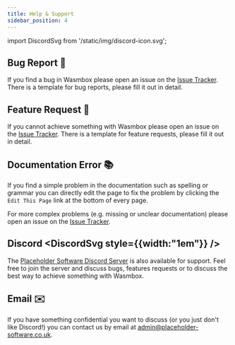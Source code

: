 ```yaml
---
title: Help & Support
sidebar_position: 4
---
```


import DiscordSvg from '/static/img/discord-icon.svg';

## Bug Report 🐛

If you find a bug in Wasmbox please open an issue on the [Issue Tracker](https://github.com/Placeholder-Software/wasmbox/issues). There is a template for bug reports, please fill it out in detail.

## Feature Request 🚀

If you cannot achieve something with Wasmbox please open an issue on the [Issue Tracker](https://github.com/Placeholder-Software/wasmbox/issues). There is a template for feature requests, please fill it out in detail.

## Documentation Error 📚

If you find a simple problem in the documentation such as spelling or grammar you can directly edit the page to fix the problem by clicking the `Edit This Page` link at the bottom of every page.

For more complex problems (e.g. missing or unclear documentation) please open an issue on the [Issue Tracker](https://github.com/Placeholder-Software/wasmbox/issues).

## Discord <DiscordSvg style={{width:"1em"}} />

The [Placeholder Software Discord Server](https://discord.gg/3RtDa2M9Bx) is also available for support. Feel free to join the server and discuss bugs, features requests or to discuss the best way to achieve something with Wasmbox.

## Email ✉️

If you have something confidential you want to discuss (or you just don't like Discord!) you can contact us by email at [admin@placeholder-software.co.uk](mailto:admin@placeholder-software.co.uk).